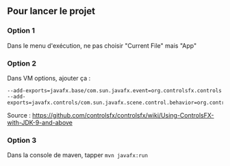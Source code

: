 ## Pour lancer le projet

### Option 1 

Dans le menu d'exécution, ne pas choisir "Current File" mais "App"

### Option 2

Dans VM options, ajouter ça : 

```
--add-exports=javafx.base/com.sun.javafx.event=org.controlsfx.controls
--add-exports=javafx.controls/com.sun.javafx.scene.control.behavior=org.controlsfx.controls
```

Source : https://github.com/controlsfx/controlsfx/wiki/Using-ControlsFX-with-JDK-9-and-above 

### Option 3

Dans la console de maven, tapper `mvn javafx:run`